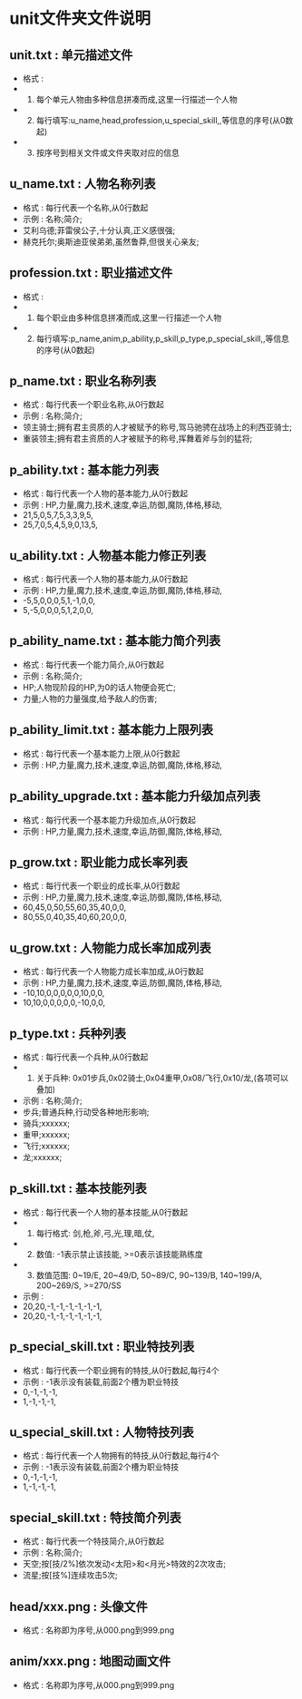 ﻿# unit文件夹文件说明

## unit.txt : 单元描述文件

* 格式 : 
* 1. 每个单元人物由多种信息拼凑而成,这里一行描述一个人物
* 2. 每行填写:u_name,head,profession,u_special_skill,,等信息的序号(从0数起)
* 3. 按序号到相关文件或文件夹取对应的信息

## u_name.txt : 人物名称列表

* 格式 : 每行代表一个名称,从0行数起
* 示例 : 名称;简介;
* 艾利乌德;菲雷侯公子,十分认真,正义感很强;
* 赫克托尔;奥斯迪亚侯弟弟,虽然鲁莽,但很关心亲友;

## profession.txt : 职业描述文件

* 格式 : 
* 1. 每个职业由多种信息拼凑而成,这里一行描述一个人物
* 2. 每行填写:p_name,anim,p_ability,p_skill,p_type,p_special_skill,,等信息的序号(从0数起)

## p_name.txt : 职业名称列表

* 格式 : 每行代表一个职业名称,从0行数起
* 示例 : 名称;简介;
* 领主骑士;拥有君主资质的人才被赋予的称号,驾马驰骋在战场上的利西亚骑士;
* 重装领主;拥有君主资质的人才被赋予的称号,挥舞着斧与剑的猛将;

## p_ability.txt : 基本能力列表

* 格式 : 每行代表一个人物的基本能力,从0行数起
* 示例 : HP,力量,魔力,技术,速度,幸运,防御,魔防,体格,移动,
* 21,5,0,5,7,5,3,3,9,5,
* 25,7,0,5,4,5,9,0,13,5,

## u_ability.txt : 人物基本能力修正列表

* 格式 : 每行代表一个人物的基本能力,从0行数起
* 示例 : HP,力量,魔力,技术,速度,幸运,防御,魔防,体格,移动,
* -5,5,0,0,0,5,1,-1,0,0,
* 5,-5,0,0,0,5,1,2,0,0,

## p_ability_name.txt : 基本能力简介列表

* 格式 : 每行代表一个能力简介,从0行数起
* 示例 : 名称;简介;
* HP;人物现阶段的HP,为0的话人物便会死亡;
* 力量;人物的力量强度,给予敌人的伤害;

## p_ability_limit.txt : 基本能力上限列表

* 格式 : 每行代表一个基本能力上限,从0行数起
* 示例 : HP,力量,魔力,技术,速度,幸运,防御,魔防,体格,移动,

## p_ability_upgrade.txt : 基本能力升级加点列表

* 格式 : 每行代表一个基本能力升级加点,从0行数起
* 示例 : HP,力量,魔力,技术,速度,幸运,防御,魔防,体格,移动,

## p_grow.txt : 职业能力成长率列表

* 格式 : 每行代表一个职业的成长率,从0行数起
* 示例 : HP,力量,魔力,技术,速度,幸运,防御,魔防,体格,移动,
* 60,45,0,50,55,60,35,40,0,0,
* 80,55,0,40,35,40,60,20,0,0,

## u_grow.txt : 人物能力成长率加成列表

* 格式 : 每行代表一个人物能力成长率加成,从0行数起
* 示例 : HP,力量,魔力,技术,速度,幸运,防御,魔防,体格,移动,
* -10,10,0,0,0,0,0,10,0,0,
* 10,10,0,0,0,0,0,-10,0,0,

## p_type.txt : 兵种列表

* 格式 : 每行代表一个兵种,从0行数起
* 1. 关于兵种: 0x01步兵,0x02骑士,0x04重甲,0x08/飞行,0x10/龙,(各项可以叠加)
* 示例 : 名称;简介;
* 步兵;普通兵种,行动受各种地形影响;
* 骑兵;xxxxxx;
* 重甲;xxxxxx;
* 飞行;xxxxxx;
* 龙;xxxxxx;

## p_skill.txt : 基本技能列表

* 格式 : 每行代表一个人物的基本技能,从0行数起
* 1. 每行格式: 剑,枪,斧,弓,光,理,暗,仗,
* 2. 数值: -1表示禁止该技能, >=0表示该技能熟练度
* 3. 数值范围: 0~19/E, 20~49/D, 50~89/C, 90~139/B, 140~199/A, 200~269/S, >=270/SS
* 示例 : 
* 20,20,-1,-1,-1,-1,-1,-1,
* 20,20,-1,-1,-1,-1,-1,-1,

## p_special_skill.txt : 职业特技列表

* 格式 : 每行代表一个职业拥有的特技,从0行数起,每行4个
* 示例 : -1表示没有装载,前面2个槽为职业特技
* 0,-1,-1,-1,
* 1,-1,-1,-1,

## u_special_skill.txt : 人物特技列表

* 格式 : 每行代表一个人物拥有的特技,从0行数起,每行4个
* 示例 : -1表示没有装载,前面2个槽为职业特技
* 0,-1,-1,-1,
* 1,-1,-1,-1,

## special_skill.txt : 特技简介列表

* 格式 : 每行代表一个特技简介,从0行数起
* 示例 : 名称;简介;
* 天空;按[技/2%]依次发动<太阳>和<月光>特效的2次攻击;
* 流星;按[技%]连续攻击5次;

## head/xxx.png : 头像文件

* 格式 : 名称即为序号,从000.png到999.png

## anim/xxx.png : 地图动画文件

* 格式 : 名称即为序号,从000.png到999.png

